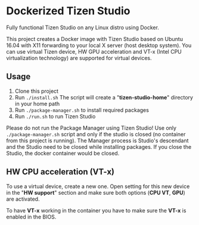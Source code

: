 # Dockerized Tizen Studio

Fully functional Tizen Studio on any Linux distro using Docker.

This project creates a Docker image with Tizen Studio based on Ubuntu 16.04 with X11 forwarding to your local X server (host desktop system). You can use virtual Tizen device, HW GPU acceleration and VT-x (Intel CPU virtualization technology) are supported for virtual devices.

## Usage 

1. Clone this project
2. Run `./install.sh`
The script will create a "**tizen-studio-home**" directory in your home path
3. Run `./package-manager.sh` to install required packages
4. Run `./run.sh` to run Tizen Studio

Please do not run the Package Manager using Tizen Studio! Use only `./package-manager.sh` script and only if the studio is closed (no container from this project is running). The Manager process is Studio's descendant and the Studio need to be closed while installing packages. If you close the Studio, the docker container would be closed.

## HW CPU acceleration (VT-x)

To use a virtual device, create a new one. Open setting for this new device in the "**HW support**" section and make sure both options (**CPU VT**, **GPU**) are activated.

To have **VT-x** working in the container you have to make sure the **VT-x** is enabled in the BIOS.

[//]: <> (
Background
This project uses abilities as:
Running GUI application in docker container and "**drawing**" it to your local machine's X server.
Docker with HW GPU acceleration
Docker with VT-x support
HW GPU acceleration)
[//]: <> (You have to run the container with '**--privileged --device=/dev/dri:/dev/dri**' params to make your GPUs available inside the container.
Add '**--net=host --env="DISPLAY" --volume="$HOME/.Xauthority:/root/.Xauthority:rw"** ' to expose the **DISPLAY** var and autorize to your host system's X server.)
[//]: <> (HW CPU acceleration VT-x
TODO and the container has installed KVM. pridat odkaz na zprovozneni VT-x na hostovi
)
